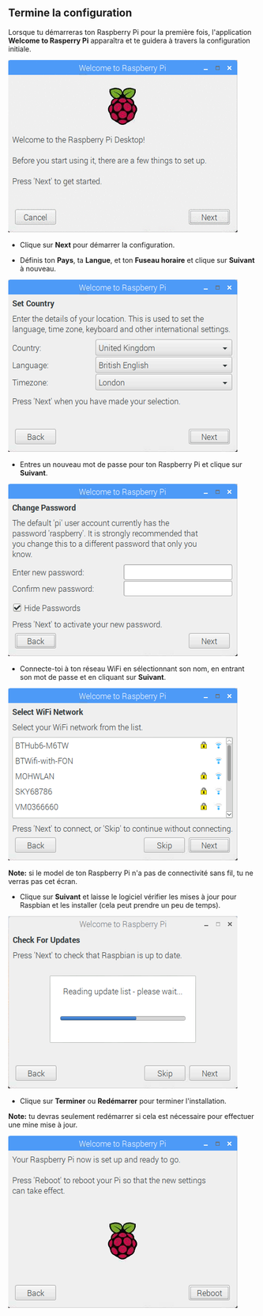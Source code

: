## Termine la configuration

Lorsque tu démarreras ton Raspberry Pi pour la première fois, l'application **Welcome to Rasperry Pi** apparaîtra et te guidera à travers la configuration initiale.

![assistant pi](images/piwiz.gif)

+ Clique sur **Next** pour démarrer la configuration.

+ Définis ton **Pays**, ta **Langue**, et ton **Fuseau horaire** et clique sur **Suivant** à nouveau.

![assistant pi pays](images/piwiz2.PNG)

+ Entres un nouveau mot de passe pour ton Raspberry Pi et clique sur **Suivant**.

![assistant pi mot de passe](images/piwiz3.PNG)

+ Connecte-toi à ton réseau WiFi en sélectionnant son nom, en entrant son mot de passe et en cliquant sur **Suivant**.

![assistant pi wifi](images/piwiz4.PNG)

**Note:** si le model de ton Raspberry Pi n'a pas de connectivité sans fil, tu ne verras pas cet écran.

+ Clique sur **Suivant** et laisse le logiciel vérifier les mises à jour pour Raspbian et les installer (cela peut prendre un peu de temps).

![assistant pi mise à jour](images/piwiz6.PNG)

+ Clique sur **Terminer** ou **Redémarrer** pour terminer l'installation.

**Note:** tu devras seulement redémarrer si cela est nécessaire pour effectuer une mine mise à jour.

![assistant pi terminé](images/piwiz7.PNG)